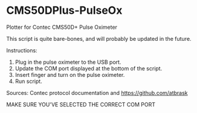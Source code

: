 # CMS50DPlus-PulseOx
Plotter for Contec CMS50D+ Pulse Oximeter

This script is quite bare-bones, and will probably be updated in the future.

Instructions:

1. Plug in the pulse oximeter to the USB port.
2. Update the COM port displayed at the bottom of the script.
3. Insert finger and turn on the pulse oximeter.
4. Run script.

Sources: Contec protocol documentation and https://github.com/atbrask

MAKE SURE YOU'VE SELECTED THE CORRECT COM PORT
